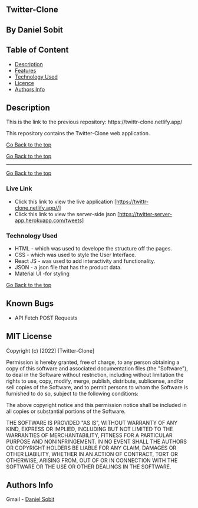 ## Twitter-Clone
 ## By Daniel Sobit
 ## Table of Content
 - [Description](#description)
 - [Features](#features)
 - [Technology  Used](#technology-Used)
 - [Licence](#licence)
 - [Authors Info](#Authors-Info)
 ## Description
 
 <p> This is the link to the previous repository: https://twittr-clone.netlify.app/ </p>

 <p>This repository contains the Twitter-Clone web application.</p>

[Go Back to the top](#Twitter-Clone)

[Go Back to the top](#Twitter-Clone)
 ****
 [Go Back to the top](#Twitter-Clone)

### Live Link

- Click this link to view the live application [https://twittr-clone.netlify.app//]
- Click this link to view the server-side json [https://twitter-server-app.herokuapp.com/tweets]


### Technology  Used

* HTML - which was used to develope the structure off the pages.
* CSS - which was used to style the User Interface.
* React JS - was used to add interactivity and functionality.
* JSON - a json file that has the product data.
* Material UI -for styling

[Go Back to the top](#Twitter-Clone)

## Known Bugs

* API Fetch POST Requests

## MIT License

Copyright (c) [2022] [Twitter-Clone] 

Permission is hereby granted, free of charge, to any person obtaining a copy
of this software and associated documentation files (the "Software"), to deal
in the Software without restriction, including without limitation the rights
to use, copy, modify, merge, publish, distribute, sublicense, and/or sell
copies of the Software, and to permit persons to whom the Software is
furnished to do so, subject to the following conditions:

The above copyright notice and this permission notice shall be included in all
copies or substantial portions of the Software.

THE SOFTWARE IS PROVIDED "AS IS", WITHOUT WARRANTY OF ANY KIND, EXPRESS OR
IMPLIED, INCLUDING BUT NOT LIMITED TO THE WARRANTIES OF MERCHANTABILITY,
FITNESS FOR A PARTICULAR PURPOSE AND NONINFRINGEMENT. IN NO EVENT SHALL THE
AUTHORS OR COPYRIGHT HOLDERS BE LIABLE FOR ANY CLAIM, DAMAGES OR OTHER
LIABILITY, WHETHER IN AN ACTION OF CONTRACT, TORT OR OTHERWISE, ARISING FROM,
OUT OF OR IN CONNECTION WITH THE SOFTWARE OR THE USE OR OTHER DEALINGS IN THE
SOFTWARE.

## Authors Info

Gmail - [Daniel Sobit](daniel.sobit@student.moringaschool.com)
